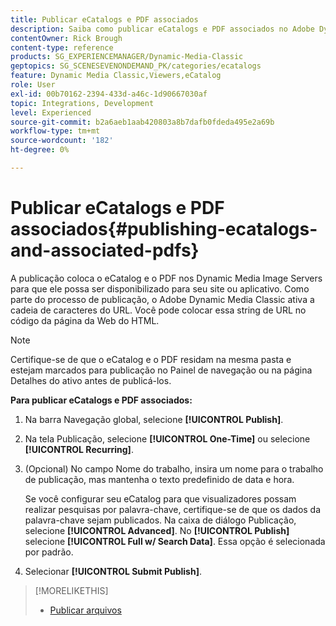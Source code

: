 ```yaml
---
title: Publicar eCatalogs e PDF associados
description: Saiba como publicar eCatalogs e PDF associados no Adobe Dynamic Media Classic.
contentOwner: Rick Brough
content-type: reference
products: SG_EXPERIENCEMANAGER/Dynamic-Media-Classic
geptopics: SG_SCENESEVENONDEMAND_PK/categories/ecatalogs
feature: Dynamic Media Classic,Viewers,eCatalog
role: User
exl-id: 00b70162-2394-433d-a46c-1d90667030af
topic: Integrations, Development
level: Experienced
source-git-commit: b2a6aeb1aab420803a8b7dafb0fdeda495e2a69b
workflow-type: tm+mt
source-wordcount: '182'
ht-degree: 0%

---
```


# Publicar eCatalogs e PDF associados{#publishing-ecatalogs-and-associated-pdfs}

A publicação coloca o eCatalog e o PDF nos Dynamic Media Image Servers para que ele possa ser disponibilizado para seu site ou aplicativo. Como parte do processo de publicação, o Adobe Dynamic Media Classic ativa a cadeia de caracteres do URL. Você pode colocar essa string de URL no código da página da Web do HTML.

>[!NOTE]
>
>Certifique-se de que o eCatalog e o PDF residam na mesma pasta e estejam marcados para publicação no Painel de navegação ou na página Detalhes do ativo antes de publicá-los.

**Para publicar eCatalogs e PDF associados:**

1. Na barra Navegação global, selecione **[!UICONTROL Publish]**.
1. Na tela Publicação, selecione **[!UICONTROL One-Time]** ou selecione **[!UICONTROL Recurring]**.
1. (Opcional) No campo Nome do trabalho, insira um nome para o trabalho de publicação, mas mantenha o texto predefinido de data e hora.

   Se você configurar seu eCatalog para que visualizadores possam realizar pesquisas por palavra-chave, certifique-se de que os dados da palavra-chave sejam publicados. Na caixa de diálogo Publicação, selecione **[!UICONTROL Advanced]**. No **[!UICONTROL Publish]** selecione **[!UICONTROL Full w/ Search Data]**. Essa opção é selecionada por padrão.

1. Selecionar **[!UICONTROL Submit Publish]**.

>[!MORELIKETHIS]
>
>* [Publicar arquivos](publishing-files.md)
